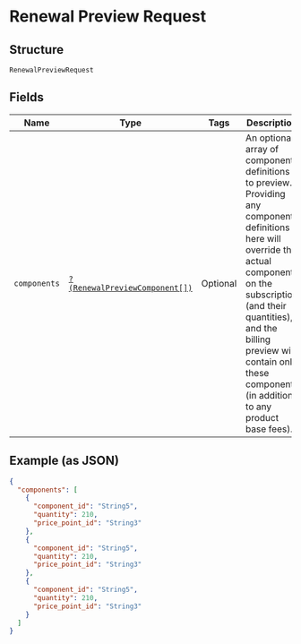 
# Renewal Preview Request

## Structure

`RenewalPreviewRequest`

## Fields

| Name | Type | Tags | Description | Getter | Setter |
|  --- | --- | --- | --- | --- | --- |
| `components` | [`?(RenewalPreviewComponent[])`](../../doc/models/renewal-preview-component.md) | Optional | An optional array of component definitions to preview. Providing any component definitions here will override the actual components on the subscription (and their quantities), and the billing preview will contain only these components (in addition to any product base fees). | getComponents(): ?array | setComponents(?array components): void |

## Example (as JSON)

```json
{
  "components": [
    {
      "component_id": "String5",
      "quantity": 210,
      "price_point_id": "String3"
    },
    {
      "component_id": "String5",
      "quantity": 210,
      "price_point_id": "String3"
    },
    {
      "component_id": "String5",
      "quantity": 210,
      "price_point_id": "String3"
    }
  ]
}
```

